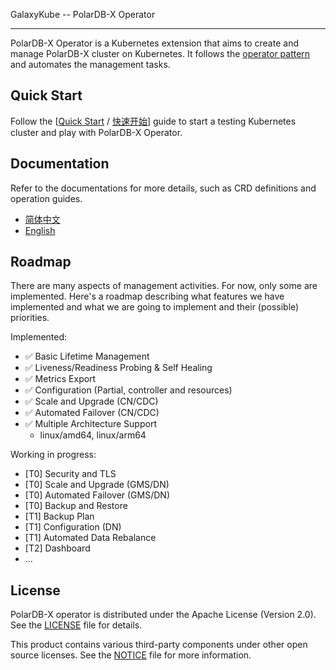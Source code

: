 GalaxyKube -- PolarDB-X Operator

---

PolarDB-X Operator is a Kubernetes extension that aims to create and manage PolarDB-X cluster on Kubernetes. It follows
the [operator pattern](https://kubernetes.io/docs/concepts/extend-kubernetes/operator/) and automates the management
tasks.

## Quick Start

Follow the [[Quick Start](./docs/en/deploy/quick-start.md) / [快速开始](./docs/zh/deploy/quick-start.md)] guide to start a testing Kubernetes cluster and play with PolarDB-X Operator.

## Documentation

Refer to the documentations for more details, such as CRD definitions and operation guides.

+ [简体中文](docs/zh/index.md)
+ [English](docs/en/index.md)

## Roadmap

There are many aspects of management activities. For now, only some are implemented. Here's a roadmap describing
what features we have implemented and what we are going to implement and their (possible) priorities.

Implemented:

+ ✅ Basic Lifetime Management
+ ✅ Liveness/Readiness Probing & Self Healing
+ ✅ Metrics Export
+ ✅ Configuration (Partial, controller and resources)
+ ✅ Scale and Upgrade (CN/CDC)
+ ✅ Automated Failover (CN/CDC)
+ ✅ Multiple Architecture Support
  + linux/amd64, linux/arm64

Working in progress:

+ [T0] Security and TLS
+ [T0] Scale and Upgrade (GMS/DN)
+ [T0] Automated Failover (GMS/DN)
+ [T0] Backup and Restore 
+ [T1] Backup Plan
+ [T1] Configuration (DN)
+ [T1] Automated Data Rebalance
+ [T2] Dashboard
+ ...

## License

PolarDB-X operator is distributed under the Apache License (Version 2.0). See the [LICENSE](./LICENSE) file for details.

This product contains various third-party components under other open source licenses.
See the [NOTICE](./NOTICE.md) file for more information.
